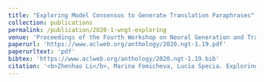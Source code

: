 ```yaml
---
title: "Exploring Model Consensus to Generate Translation Paraphrases"
collection: publications
permalink: /publication/2020-1-wngt-exploring
venue: 'Proceedings of the Fourth Workshop on Neural Generation and Translation (WNGT)'
paperurl: 'https://www.aclweb.org/anthology/2020.ngt-1.19.pdf'
paperurltext: 'pdf'
bibtex: 'https://www.aclweb.org/anthology/2020.ngt-1.19.bib'
citation: '<b>Zhenhao Li</b>, Marina Fomicheva, Lucia Specia. Exploring Model Consensus to Generate Translation Paraphrases. In <i>Proceedings of the Fourth Workshop on Neural Generation and Translation (WNGT)</i>, 2020.'
---
```

